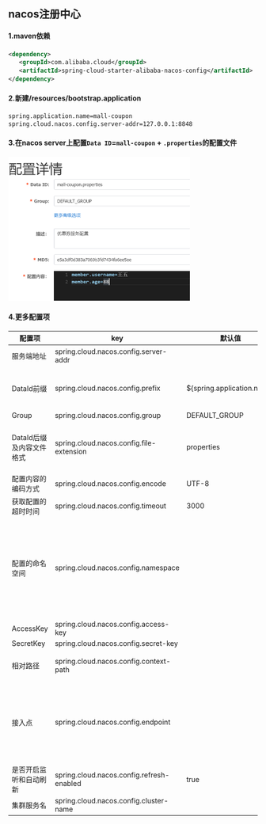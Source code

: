## nacos注册中心

#### 1.maven依赖

```xml
<dependency>
   <groupId>com.alibaba.cloud</groupId>
   <artifactId>spring-cloud-starter-alibaba-nacos-config</artifactId>
</dependency>
```

#### 2.新建/resources/bootstrap.application

```properties
spring.application.name=mall-coupon
spring.cloud.nacos.config.server-addr=127.0.0.1:8848
```

#### 3.在nacos server上配置`Data ID`=`mall-coupon` + `.properties`的配置文件

​	<img src="../../../assets/image-20220820211531787.png" style="zoom:50%;" />

#### 4.更多配置项

| 配置项                   | key                                       | 默认值                     | 说明                                                         |
| ------------------------ | ----------------------------------------- | -------------------------- | ------------------------------------------------------------ |
| 服务端地址               | spring.cloud.nacos.config.server-addr     |                            | 服务器ip和端口                                               |
| DataId前缀               | spring.cloud.nacos.config.prefix          | ${spring.application.name} | DataId的前缀，默认值为应用名称                               |
| Group                    | spring.cloud.nacos.config.group           | DEFAULT_GROUP              | 分组信息                                                     |
| DataId后缀及内容文件格式 | spring.cloud.nacos.config.file-extension  | properties                 | DataId的后缀，，支持 properties和yml                         |
| 配置内容的编码方式       | spring.cloud.nacos.config.encode          | UTF-8                      | 配置的编码                                                   |
| 获取配置的超时时间       | spring.cloud.nacos.config.timeout         | 3000                       | 单位为 ms                                                    |
| 配置的命名空间           | spring.cloud.nacos.config.namespace       |                            | 常用场景之一是不同环境的配置的区分隔离，例如开发测试环境和生产环境的资源隔离等。 |
| AccessKey                | spring.cloud.nacos.config.access-key      |                            |                                                              |
| SecretKey                | spring.cloud.nacos.config.secret-key      |                            |                                                              |
| 相对路径                 | spring.cloud.nacos.config.context-path    |                            | 服务端 API 的相对路径                                        |
| 接入点                   | spring.cloud.nacos.config.endpoint        |                            | 地域的某个服务的入口域名，通过此域名可以动态地拿到服务端地址 |
| 是否开启监听和自动刷新   | spring.cloud.nacos.config.refresh-enabled | true                       |                                                              |
| 集群服务名               | spring.cloud.nacos.config.cluster-name    |                            |                                                              |

